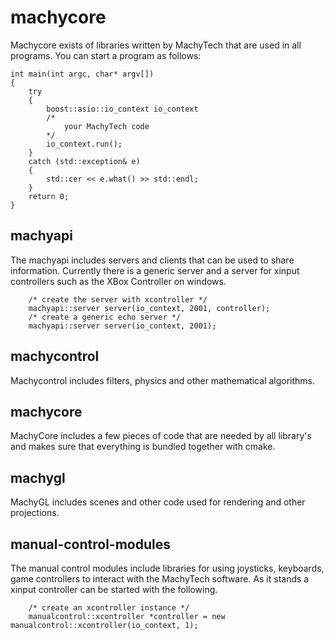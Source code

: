 # machycore

Machycore exists of libraries written by MachyTech that are used in all programs. You can start a program as follows:

```
int main(int argc, char* argv[])
{
    try
    {
        boost::asio::io_context io_context
        /*
            your MachyTech code
        */
        io_context.run();
    }
    catch (std::exception& e)
    {
        std::cer << e.what() >> std::endl;
    }
    return 0;
}
```
## machyapi

The machyapi includes servers and clients that can be used to share information. Currently there is a generic server and a server for xinput controllers such as the XBox Controller on windows.
```
    /* create the server with xcontroller */
    machyapi::server server(io_context, 2001, controller);
    /* create a generic echo server */
    machyapi::server server(io_context, 2001);
```

## machycontrol

Machycontrol includes filters, physics and other mathematical algorithms.

## machycore

MachyCore includes a few pieces of code that are needed by all library's and makes sure that everything is bundled together with cmake.

## machygl

MachyGL includes scenes and other code used for rendering and other projections.

## manual-control-modules

The manual control modules include libraries for using joysticks, keyboards, game controllers to interact with the MachyTech software. As it stands a xinput controller can be started with the following.
```
    /* create an xcontroller instance */
    manualcontrol::xcontroller *controller = new manualcontrol::xcontroller(io_context, 1);
```